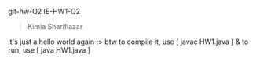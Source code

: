 git-hw-Q2
IE-HW1-Q2
> Kimia Sharifiazar

it's just a hello world again :>
btw to compile it, use [ javac HW1.java ]
& to run, use [ java HW1.java ]
